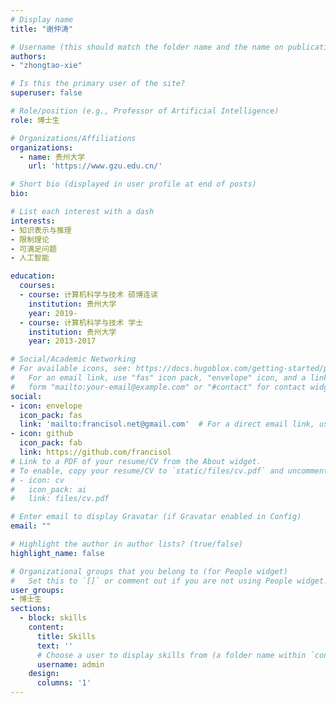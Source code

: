 ```yaml
---
# Display name
title: "谢仲涛"

# Username (this should match the folder name and the name on publications)
authors:
- "zhongtao-xie"

# Is this the primary user of the site?
superuser: false

# Role/position (e.g., Professor of Artificial Intelligence)
role: 博士生

# Organizations/Affiliations
organizations:
  - name: 贵州大学
    url: 'https://www.gzu.edu.cn/'

# Short bio (displayed in user profile at end of posts)
bio: 

# List each interest with a dash
interests:
- 知识表示与推理
- 限制理论
- 可满足问题
- 人工智能

education:
  courses:
  - course: 计算机科学与技术 硕博连读
    institution: 贵州大学
    year: 2019-
  - course: 计算机科学与技术 学士
    institution: 贵州大学
    year: 2013-2017

# Social/Academic Networking
# For available icons, see: https://docs.hugoblox.com/getting-started/page-builder/#icons
#   For an email link, use "fas" icon pack, "envelope" icon, and a link in the
#   form "mailto:your-email@example.com" or "#contact" for contact widget.
social:
- icon: envelope
  icon_pack: fas
  link: 'mailto:francisol.net@gmail.com'  # For a direct email link, use "mailto:test@example.org".
- icon: github
  icon_pack: fab
  link: https://github.com/francisol
# Link to a PDF of your resume/CV from the About widget.
# To enable, copy your resume/CV to `static/files/cv.pdf` and uncomment the lines below.
# - icon: cv
#   icon_pack: ai
#   link: files/cv.pdf

# Enter email to display Gravatar (if Gravatar enabled in Config)
email: ""

# Highlight the author in author lists? (true/false)
highlight_name: false

# Organizational groups that you belong to (for People widget)
#   Set this to `[]` or comment out if you are not using People widget.
user_groups:
- 博士生
sections:
  - block: skills
    content:
      title: Skills
      text: ''
      # Choose a user to display skills from (a folder name within `content/authors/`)
      username: admin
    design:
      columns: '1'
---
```

